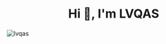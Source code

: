 <h1 align="center">Hi 👋, I'm LVQAS</h1>
<p align="left">
</p>

<p>&nbsp;<img align="center" src="https://github-readme-stats.vercel.app/api?username=lvqas&show_icons=true&locale=en" alt="lvqas" /></p>
